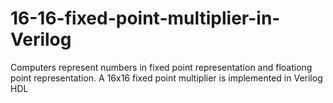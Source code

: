 # 16-16-fixed-point-multiplier-in-Verilog
Computers represent numbers in fixed point representation and floationg point representation. A 16x16 fixed point multiplier is implemented in Verilog HDL
